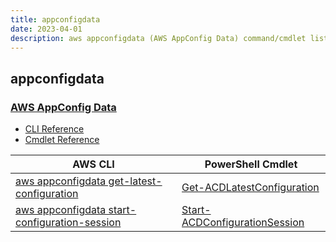 ```yaml
---
title: appconfigdata
date: 2023-04-01
description: aws appconfigdata (AWS AppConfig Data) command/cmdlet list.
---
```


## appconfigdata

### [AWS AppConfig Data](https://docs.aws.amazon.com/systems-manager/latest/userguide/appconfig.html)

* [CLI Reference](https://docs.aws.amazon.com/cli/latest/reference/appconfigdata/index.html)
* [Cmdlet Reference](https://docs.aws.amazon.com/powershell/latest/reference/items/AppConfigData_cmdlets.html)

|AWS CLI|PowerShell Cmdlet|
|----|----|
|[aws appconfigdata get-latest-configuration](https://docs.aws.amazon.com/cli/latest/reference/appconfigdata/get-latest-configuration.html)|[Get-ACDLatestConfiguration](https://docs.aws.amazon.com/powershell/latest/reference/items/Get-ACDLatestConfiguration.html)|
|[aws appconfigdata start-configuration-session](https://docs.aws.amazon.com/cli/latest/reference/appconfigdata/start-configuration-session.html)|[Start-ACDConfigurationSession](https://docs.aws.amazon.com/powershell/latest/reference/items/Start-ACDConfigurationSession.html)|

